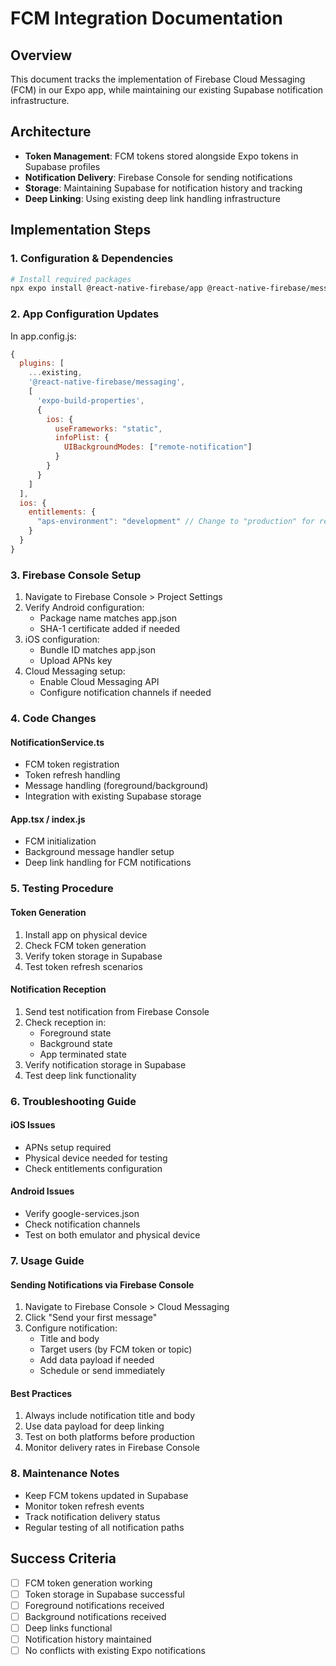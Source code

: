 # FCM Integration Documentation

## Overview
This document tracks the implementation of Firebase Cloud Messaging (FCM) in our Expo app, while maintaining our existing Supabase notification infrastructure.

## Architecture
- **Token Management**: FCM tokens stored alongside Expo tokens in Supabase profiles
- **Notification Delivery**: Firebase Console for sending notifications
- **Storage**: Maintaining Supabase for notification history and tracking
- **Deep Linking**: Using existing deep link handling infrastructure

## Implementation Steps

### 1. Configuration & Dependencies
```bash
# Install required packages
npx expo install @react-native-firebase/app @react-native-firebase/messaging
```

### 2. App Configuration Updates
In app.config.js:
```js
{
  plugins: [
    ...existing,
    '@react-native-firebase/messaging',
    [
      'expo-build-properties',
      {
        ios: {
          useFrameworks: "static",
          infoPlist: {
            UIBackgroundModes: ["remote-notification"]
          }
        }
      }
    ]
  ],
  ios: {
    entitlements: {
      "aps-environment": "development" // Change to "production" for release
    }
  }
}
```

### 3. Firebase Console Setup
1. Navigate to Firebase Console > Project Settings
2. Verify Android configuration:
   - Package name matches app.json
   - SHA-1 certificate added if needed
3. iOS configuration:
   - Bundle ID matches app.json
   - Upload APNs key
4. Cloud Messaging setup:
   - Enable Cloud Messaging API
   - Configure notification channels if needed

### 4. Code Changes

#### NotificationService.ts
- FCM token registration
- Token refresh handling
- Message handling (foreground/background)
- Integration with existing Supabase storage

#### App.tsx / index.js
- FCM initialization
- Background message handler setup
- Deep link handling for FCM notifications

### 5. Testing Procedure

#### Token Generation
1. Install app on physical device
2. Check FCM token generation
3. Verify token storage in Supabase
4. Test token refresh scenarios

#### Notification Reception
1. Send test notification from Firebase Console
2. Check reception in:
   - Foreground state
   - Background state
   - App terminated state
3. Verify notification storage in Supabase
4. Test deep link functionality

### 6. Troubleshooting Guide

#### iOS Issues
- APNs setup required
- Physical device needed for testing
- Check entitlements configuration

#### Android Issues
- Verify google-services.json
- Check notification channels
- Test on both emulator and physical device

### 7. Usage Guide

#### Sending Notifications via Firebase Console
1. Navigate to Firebase Console > Cloud Messaging
2. Click "Send your first message"
3. Configure notification:
   - Title and body
   - Target users (by FCM token or topic)
   - Add data payload if needed
   - Schedule or send immediately

#### Best Practices
1. Always include notification title and body
2. Use data payload for deep linking
3. Test on both platforms before production
4. Monitor delivery rates in Firebase Console

### 8. Maintenance Notes
- Keep FCM tokens updated in Supabase
- Monitor token refresh events
- Track notification delivery status
- Regular testing of all notification paths

## Success Criteria
- [ ] FCM token generation working
- [ ] Token storage in Supabase successful
- [ ] Foreground notifications received
- [ ] Background notifications received
- [ ] Deep links functional
- [ ] Notification history maintained
- [ ] No conflicts with existing Expo notifications
